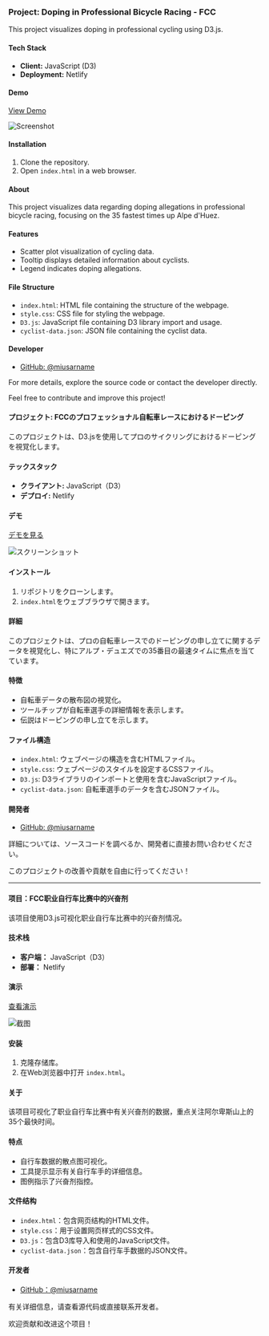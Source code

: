 ### Project: Doping in Professional Bicycle Racing - FCC

This project visualizes doping in professional cycling using D3.js.

#### Tech Stack

- **Client:** JavaScript (D3)
- **Deployment:** Netlify

#### Demo

[View Demo](https://grafico-de-dispersion-pruebas-fcc.netlify.app/)

![Screenshot](https://screenshot-proxy.netlify.app/f_avif,w_336/https://d33wubrfki0l68.cloudfront.net/63a463e5c1cc6926cc166239/screenshot_2022-12-22-14-04-37-0000.png)

#### Installation

1. Clone the repository.
2. Open `index.html` in a web browser.

#### About

This project visualizes data regarding doping allegations in professional bicycle racing, focusing on the 35 fastest times up Alpe d'Huez.

#### Features

- Scatter plot visualization of cycling data.
- Tooltip displays detailed information about cyclists.
- Legend indicates doping allegations.

#### File Structure

- `index.html`: HTML file containing the structure of the webpage.
- `style.css`: CSS file for styling the webpage.
- `D3.js`: JavaScript file containing D3 library import and usage.
- `cyclist-data.json`: JSON file containing the cyclist data.

#### Developer

- [GitHub: @miusarname](https://github.com/miusarname)

For more details, explore the source code or contact the developer directly.

Feel free to contribute and improve this project!

#### プロジェクト: FCCのプロフェッショナル自転車レースにおけるドーピング

このプロジェクトは、D3.jsを使用してプロのサイクリングにおけるドーピングを視覚化します。

#### テックスタック

- **クライアント:** JavaScript（D3）
- **デプロイ:** Netlify

#### デモ

[デモを見る](https://grafico-de-dispersion-pruebas-fcc.netlify.app/)

![スクリーンショット](https://screenshot-proxy.netlify.app/f_avif,w_336/https://d33wubrfki0l68.cloudfront.net/63a463e5c1cc6926cc166239/screenshot_2022-12-22-14-04-37-0000.png)

#### インストール

1. リポジトリをクローンします。
2. `index.html`をウェブブラウザで開きます。

#### 詳細

このプロジェクトは、プロの自転車レースでのドーピングの申し立てに関するデータを視覚化し、特にアルプ・デュエズでの35番目の最速タイムに焦点を当てています。

#### 特徴

- 自転車データの散布図の視覚化。
- ツールチップが自転車選手の詳細情報を表示します。
- 伝説はドーピングの申し立てを示します。

#### ファイル構造

- `index.html`: ウェブページの構造を含むHTMLファイル。
- `style.css`: ウェブページのスタイルを設定するCSSファイル。
- `D3.js`: D3ライブラリのインポートと使用を含むJavaScriptファイル。
- `cyclist-data.json`: 自転車選手のデータを含むJSONファイル。

#### 開発者

- [GitHub: @miusarname](https://github.com/miusarname)

詳細については、ソースコードを調べるか、開発者に直接お問い合わせください。

このプロジェクトの改善や貢献を自由に行ってください！

---

#### 项目：FCC职业自行车比赛中的兴奋剂

该项目使用D3.js可视化职业自行车比赛中的兴奋剂情况。

#### 技术栈

- **客户端：** JavaScript（D3）
- **部署：** Netlify

#### 演示

[查看演示](https://grafico-de-dispersion-pruebas-fcc.netlify.app/)

![截图](https://screenshot-proxy.netlify.app/f_avif,w_336/https://d33wubrfki0l68.cloudfront.net/63a463e5c1cc6926cc166239/screenshot_2022-12-22-14-04-37-0000.png)

#### 安装

1. 克隆存储库。
2. 在Web浏览器中打开 `index.html`。

#### 关于

该项目可视化了职业自行车比赛中有关兴奋剂的数据，重点关注阿尔卑斯山上的35个最快时间。

#### 特点

- 自行车数据的散点图可视化。
- 工具提示显示有关自行车手的详细信息。
- 图例指示了兴奋剂指控。

#### 文件结构

- `index.html`：包含网页结构的HTML文件。
- `style.css`：用于设置网页样式的CSS文件。
- `D3.js`：包含D3库导入和使用的JavaScript文件。
- `cyclist-data.json`：包含自行车手数据的JSON文件。

#### 开发者

- [GitHub：@miusarname](https://github.com/miusarname)

有关详细信息，请查看源代码或直接联系开发者。

欢迎贡献和改进这个项目！
